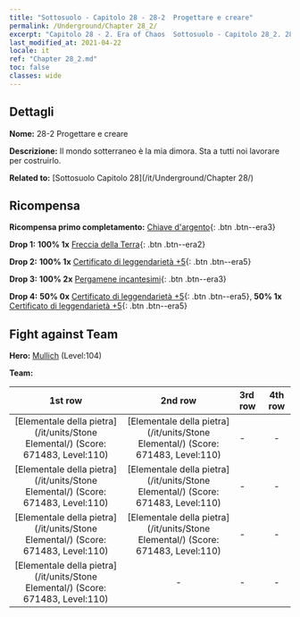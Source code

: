 ```yaml
---
title: "Sottosuolo - Capitolo 28 - 28-2  Progettare e creare"
permalink: /Underground/Chapter 28_2/
excerpt: "Capitolo 28 - 2. Era of Chaos  Sottosuolo - Capitolo 28_2. 28-2  Progettare e creare"
last_modified_at: 2021-04-22
locale: it
ref: "Chapter 28_2.md"
toc: false
classes: wide
---
```


## Dettagli

 **Nome:** 28-2  Progettare e creare

 **Descrizione:**       Il mondo sotterraneo è la mia dimora. Sta a tutti noi lavorare per costruirlo.

 **Related to:** [Sottosuolo Capitolo 28](/it/Underground/Chapter 28/)

## Ricompensa

 **Ricompensa primo completamento:** [Chiave d'argento](/ItemsIT/con_693/){: .btn .btn--era3}

 **Drop 1:** **100% 1x** [Freccia della Terra](/ItemsIT/her_464/){: .btn .btn--era2}

 **Drop 2:** **100% 1x** [Certificato di leggendarietà +5](/ItemsIT/mat_102/){: .btn .btn--era5}

 **Drop 3:** **100% 2x** [Pergamene incantesimi](/ItemsIT/con_694/){: .btn .btn--era3}

 **Drop 4:** **50% 0x** [Certificato di leggendarietà +5](/ItemsIT/mat_102/){: .btn .btn--era5}, **50% 1x** [Certificato di leggendarietà +5](/ItemsIT/mat_102/){: .btn .btn--era5}


## Fight against Team
 **Hero:** [Mullich](/it/heroes/Mullich/) (Level:104)

 **Team:**


  | 1st row | 2nd row | 3rd row | 4th row |
  |:----:|:----:|:----|:----:|
  | [Elementale della pietra](/it/units/Stone Elemental/) (Score: 671483, Level:110)  | [Elementale della pietra](/it/units/Stone Elemental/) (Score: 671483, Level:110)  | - | - |
  | [Elementale della pietra](/it/units/Stone Elemental/) (Score: 671483, Level:110)  | [Elementale della pietra](/it/units/Stone Elemental/) (Score: 671483, Level:110)  | - | - |
  | [Elementale della pietra](/it/units/Stone Elemental/) (Score: 671483, Level:110)  | [Elementale della pietra](/it/units/Stone Elemental/) (Score: 671483, Level:110)  | - | - |
  | [Elementale della pietra](/it/units/Stone Elemental/) (Score: 671483, Level:110)  | - | - | - |


